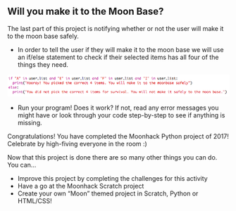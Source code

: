 ## Will you make it to the Moon Base? 

The last part of this project is notifying whether or not the user will make it to the moon base safely.



+ In order to tell the user if they will make it to the moon base we will use an if/else statement to check if their selected items has all four of the things they need.

 ![image](images/step6_1.png)

+ Run your program! Does it work? If not, read any error messages you might have or look through your code step-by-step to see if anything is missing.

Congratulations! You have completed the Moonhack Python project of 2017! Celebrate by high-fiving everyone in the room :)



Now that this project is done there are so many other things you can do. You can...

* Improve this project by completing the challenges for this activity
* Have a go at the Moonhack Scratch project
* Create your own “Moon” themed project in Scratch, Python or HTML/CSS!



